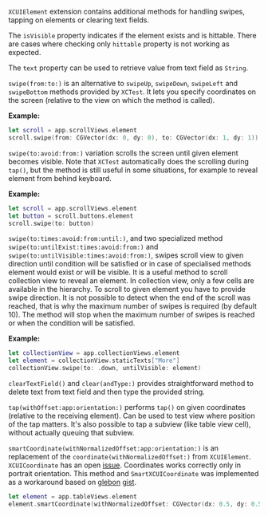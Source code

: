 `XCUIElement` extension contains additional methods for handling swipes, tapping on elements or clearing text fields.

The `isVisible` property indicates if the element exists and is hittable.
There are cases where checking only `hittable` property is not working as expected.

The `text` property can be used to retrieve value from text field as `String`.

`swipe(from:to:)` is an alternative to `swipeUp`, `swipeDown`, `swipeLeft` and `swipeBottom` methods provided by `XCTest`.
It lets you specify coordinates on the screen (relative to the view on which the method is called).

**Example:**

```swift
let scroll = app.scrollViews.element
scroll.swipe(from: CGVector(dx: 0, dy: 0), to: CGVector(dx: 1, dy: 1))
```

`swipe(to:avoid:from:)` variation scrolls the screen until given element becomes visible.
Note that `XCTest` automatically does the scrolling during `tap()`, but the method is still useful in some situations,
for example to reveal element from behind keyboard.

**Example:**

```swift
let scroll = app.scrollViews.element
let button = scroll.buttons.element
scroll.swipe(to: button)
```

`swipe(to:times:avoid:from:until:)`, and two specialized method `swipe(to:untilExist:times:avoid:from:)` and `swipe(to:untilVisible:times:avoid:from:)`,
swipes scroll view to given direction until condition will be satisfied or in case of specialised methods element would exist or will be visible.
It is a useful method to scroll collection view to reveal an element. In collection view, only a few cells are available in the hierarchy.
To scroll to given element you have to provide swipe direction.
It is not possible to detect when the end of the scroll was reached, that is why the maximum number of swipes is required (by default 10).
The method will stop when the maximum number of swipes is reached or when the condition will be satisfied.

**Example:**

```swift
let collectionView = app.collectionViews.element
let element = collectionView.staticTexts["More"]
collectionView.swipe(to: .down, untilVisible: element)
```

`clearTextField()` and `clear(andType:)` provides straightforward method to delete text from text field and then type the provided string.

`tap(withOffset:app:orientation:)` performs `tap()` on given coordinates (relative to the receiving element).
Can be used to test view where position of the tap matters. It's also possible to tap a subview (like table view cell), without actually queuing that subview.

`smartCoordinate(withNormalizedOffset:app:orientation:)` is an replacement of the `coordinate(withNormalizedOffset:)` from `XCUIElement`.
`XCUICoordinate` has an open [issue](https://openradar.appspot.com/31529903). Coordinates works correctly only in portrait orientation.
This method and `SmartXCUICoordinate` was implemented as a workaround based on [glebon](https://gist.github.com/glebon) [gist](https://gist.github.com/glebon/9b2bc64bfce0dd4299c522df16866822).

```swift
let element = app.tableViews.element
element.smartCoordinate(withNormalizedOffset: CGVector(dx: 0.5, dy: 0.5)).tap()
```
